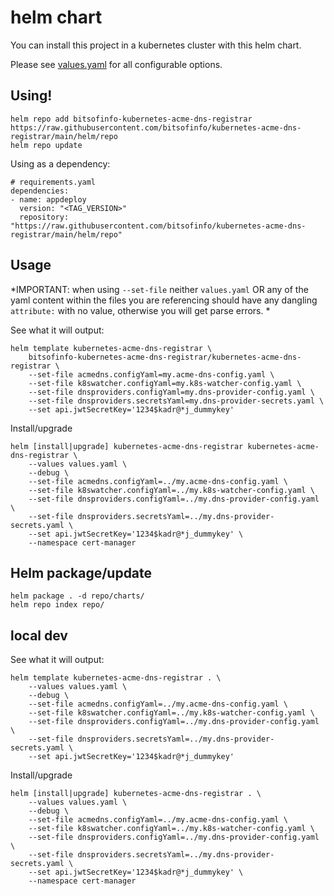 # helm chart

You can install this project in a kubernetes cluster with this helm chart. 

Please see [values.yaml](values.yaml) for all configurable options.

## Using!

```
helm repo add bitsofinfo-kubernetes-acme-dns-registrar https://raw.githubusercontent.com/bitsofinfo/kubernetes-acme-dns-registrar/main/helm/repo
helm repo update
```

Using as a dependency:
```
# requirements.yaml
dependencies:
- name: appdeploy
  version: "<TAG_VERSION>"
  repository: "https://raw.githubusercontent.com/bitsofinfo/kubernetes-acme-dns-registrar/main/helm/repo"
```

## Usage 

*IMPORTANT: when using `--set-file` neither `values.yaml` OR any of the yaml content within the files you are referencing should have any dangling `attribute:` with no value, otherwise you will get parse errors. *

See what it will output:
```
helm template kubernetes-acme-dns-registrar \
    bitsofinfo-kubernetes-acme-dns-registrar/kubernetes-acme-dns-registrar \
    --set-file acmedns.configYaml=my.acme-dns-config.yaml \
    --set-file k8swatcher.configYaml=my.k8s-watcher-config.yaml \
    --set-file dnsproviders.configYaml=my.dns-provider-config.yaml \
    --set-file dnsproviders.secretsYaml=my.dns-provider-secrets.yaml \
    --set api.jwtSecretKey='1234$kadr@*j_dummykey' 
```


Install/upgrade
```
helm [install|upgrade] kubernetes-acme-dns-registrar kubernetes-acme-dns-registrar \
    --values values.yaml \
    --debug \
    --set-file acmedns.configYaml=../my.acme-dns-config.yaml \
    --set-file k8swatcher.configYaml=../my.k8s-watcher-config.yaml \
    --set-file dnsproviders.configYaml=../my.dns-provider-config.yaml \
    --set-file dnsproviders.secretsYaml=../my.dns-provider-secrets.yaml \
    --set api.jwtSecretKey='1234$kadr@*j_dummykey' \
    --namespace cert-manager
```

## <a id="pack"></a>Helm package/update

```
helm package . -d repo/charts/
helm repo index repo/
```

## local dev


See what it will output:
```
helm template kubernetes-acme-dns-registrar . \
    --values values.yaml \
    --debug \
    --set-file acmedns.configYaml=../my.acme-dns-config.yaml \
    --set-file k8swatcher.configYaml=../my.k8s-watcher-config.yaml \
    --set-file dnsproviders.configYaml=../my.dns-provider-config.yaml \
    --set-file dnsproviders.secretsYaml=../my.dns-provider-secrets.yaml \
    --set api.jwtSecretKey='1234$kadr@*j_dummykey' 
```


Install/upgrade
```
helm [install|upgrade] kubernetes-acme-dns-registrar . \
    --values values.yaml \
    --debug \
    --set-file acmedns.configYaml=../my.acme-dns-config.yaml \
    --set-file k8swatcher.configYaml=../my.k8s-watcher-config.yaml \
    --set-file dnsproviders.configYaml=../my.dns-provider-config.yaml \
    --set-file dnsproviders.secretsYaml=../my.dns-provider-secrets.yaml \
    --set api.jwtSecretKey='1234$kadr@*j_dummykey' \
    --namespace cert-manager
```
